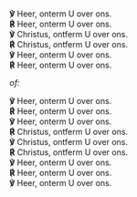**℣** Heer, onterm U over ons.  
**℟** Heer, onterm U over ons.  
**℣** Christus, ontferm U over ons.  
**℟** Christus, ontferm U over ons.  
**℣** Heer, onterm U over ons.  
**℟** Heer, onterm U over ons.

*of:*

**℣** Heer, onterm U over ons.  
**℟** Heer, onterm U over ons.  
**℣** Heer, onterm U over ons.  
**℟** Christus, ontferm U over ons.  
**℣** Christus, ontferm U over ons.  
**℟** Christus, ontferm U over ons.  
**℣** Heer, onterm U over ons.  
**℟** Heer, onterm U over ons.  
**℣** Heer, onterm U over ons.

